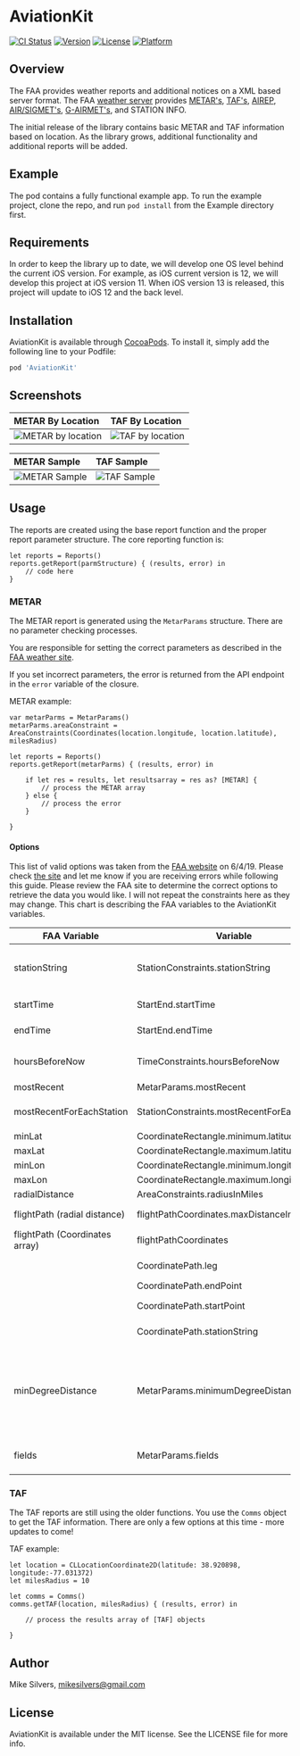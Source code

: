 # AviationKit

[![CI Status](https://img.shields.io/travis/mikesilvers/AviationKit.svg?style=flat)](https://travis-ci.org/mikesilvers/AviationKit)
[![Version](https://img.shields.io/cocoapods/v/AviationKit.svg?style=flat)](https://cocoapods.org/pods/AviationKit)
[![License](https://img.shields.io/cocoapods/l/AviationKit.svg?style=flat)](https://cocoapods.org/pods/AviationKit)
[![Platform](https://img.shields.io/cocoapods/p/AviationKit.svg?style=flat)](https://cocoapods.org/pods/AviationKit)

## Overview
The FAA provides weather reports and additional notices on a XML based server format.  The FAA [weather server](https://www.aviationweather.gov/dataserver)   provides [METAR's](https://www.aviationweather.gov/metar), [TAF's](https://aviationweather.gov/static/help/taf-decode.php), [AIREP](https://www.aviationweather.gov/airep/help), [AIR/SIGMET's](https://aviationweather.gov/sigmet/help), [G-AIRMET's](https://aviationweather.gov/gairmet/help), and STATION INFO.

The initial release of the library contains basic METAR and TAF information based on location.  As the library grows, additional functionality and additional reports will be added.

## Example

The pod contains a fully functional example app.  To run the example project, clone the repo, and run `pod install` from the Example directory first.

## Requirements
In order to keep the library up to date, we will develop one OS level behind the current iOS version.  For example, as iOS current version is 12, we will develop this project at iOS version 11.  When iOS version 13 is released, this project will update to iOS 12 and the back level.  

## Installation

AviationKit is available through [CocoaPods](https://cocoapods.org). To install
it, simply add the following line to your Podfile:

```ruby
pod 'AviationKit'
```

## Screenshots

| METAR By Location | TAF By Location |
| :----- | :------ |
| ![METAR by location](https://github.com/mikesilvers/AviationKit/blob/master/images/metar-location-1.png) | ![TAF by location](https://github.com/mikesilvers/AviationKit/blob/master/images/taf-location-1.png)

| METAR Sample | TAF Sample |
| :--- | :--- |
| ![METAR Sample](https://github.com/mikesilvers/AviationKit/blob/master/images/metar-sample-1.png) | ![TAF Sample](https://github.com/mikesilvers/AviationKit/blob/master/images/taf-sample-1.png)

## Usage
The reports are created using the base report function and the proper report parameter structure.  The core reporting function is:

```
let reports = Reports()
reports.getReport(parmStructure) { (results, error) in 
    // code here 
}
```
### METAR
The METAR report is generated using the `MetarParams` structure.  There are no parameter checking processes.  

You are responsible for setting the correct parameters as described in the [FAA weather site](https://www.aviationweather.gov/dataserver/example?datatype=metar).  

If you set incorrect parameters, the error is returned from the API endpoint in the `error` variable of the closure.

METAR example:

```
var metarParms = MetarParams()
metarParms.areaConstraint = AreaConstraints(Coordinates(location.longitude, location.latitude), milesRadius)

let reports = Reports()
reports.getReport(metarParms) { (results, error) in
    
    if let res = results, let resultsarray = res as? [METAR] {
    	// process the METAR array
    } else {
    	// process the error
    }
    
}           
```
#### Options
This list of valid options was taken from the [FAA website](https://www.aviationweather.gov/dataserver/example?datatype=metar) on 6/4/19.  Please check [the site](https://www.aviationweather.gov/dataserver/example?datatype=metar) and let me know if you are receiving errors while following this guide.  Please review the FAA site to determine the correct options to retrieve the data you would like.  I will not repeat the constraints here as they may change.  This chart is describing the FAA variables to the AviationKit variables.

| FAA Variable | Variable | Variable Type | Notes |
|----------|--------------|:-------------:|-------|
| stationString | StationConstraints.stationString | [String] | An array of four letter [airport station abbreviations](https://www.faa.gov/air_traffic/flight_info/aeronav/digital_products/dafd/search/advanced/) assigned by the FAA.  This allows for multiple entries in one request. |
| startTime | StartEnd.startTime | Int | start and end times in seconds since January 1, 1970 |
| endTime | StartEnd.endTime | Int | start and end times in seconds since January 1, 1970 |
| hoursBeforeNow | TimeConstraints.hoursBeforeNow | Double | Any positive floating point number.  Based on the METAR observation time |
| mostRecent | MetarParams.mostRecent | Bool | Defaults to `false`.  Optional value. |
| mostRecentForEachStation | StationConstraints.mostRecentForEachStation | enum | There are 4 values in the `MostRecentForEachStationConstraints` enum.  The default is `false`. |
| minLat | CoordinateRectangle.minimum.latitude | Double | Part of the rectangle bounds |
| maxLat | CoordinateRectangle.maximum.latitude | Double | Part of the rectangle bounds |
| minLon | CoordinateRectangle.minimum.longitude | Double | Part of the rectangle bounds |
| maxLon | CoordinateRectangle.maximum.longitude | Double | Part of the rectangle bounds |
| radialDistance | AreaConstraints.radiusInMiles | Int | Radius in statute miles |
| flightPath (radial distance) | flightPathCoordinates.maxDistanceInMiles | Double | The number of statute miles from the path |
| flightPath (Coordinates array) | flightPathCoordinates | [CoordinatePath] | See the CoordinatePath fir definition. |
|  | CoordinatePath.leg | Int | The leg for this coordinate path - default 1 |
|  | CoordinatePath.endPoint | Coordinates | The end point for this path (optional) |
|  | CoordinatePath.startPoint | Coordinates | The starting point for this path (optional) |
|  | CoordinatePath.stationString | String | An airport station rather than coordnates for this path |
| minDegreeDistance | MetarParams.minimumDegreeDistance | Double | 0 < any value <90.  The degree distance is the distance (based on longitude and latitude) between stations. The larger the value of minDegreeDistance, the less dense the results.  Duplicate stations are filtered and the most recent of duplicate stations is reported. |
| fields | MetarParams.fields | [String] | The fields you would like to return after processing.  Refer to [FAA docs](https://www.aviationweather.gov/dataserver/fields?datatype=metar) for the fields available.  |

### TAF
The TAF reports are still using the older functions.  You use the `Comms` object to get the TAF information.  There are only a few options at this time - more updates to come!

TAF example: 

```
let location = CLLocationCoordinate2D(latitude: 38.920898, longitude:-77.031372)
let milesRadius = 10

let comms = Comms()
comms.getTAF(location, milesRadius) { (results, error) in

	// process the results array of [TAF] objects
	
}
```

## Author

Mike Silvers, mikesilvers@gmail.com

## License

AviationKit is available under the MIT license. See the LICENSE file for more info.